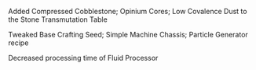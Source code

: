 Added Compressed Cobblestone; Opinium Cores; Low Covalence Dust to the Stone Transmutation Table

Tweaked Base Crafting Seed; Simple Machine Chassis; Particle Generator recipe

Decreased processing time of Fluid Processor
